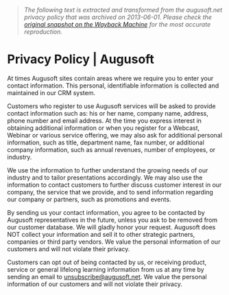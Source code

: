 > *The following text is extracted and transformed from the augusoft.net privacy policy that was archived on 2013-06-01. Please check the [original snapshot on the Wayback Machine](https://web.archive.org/web/20130601094119id_/http%3A//www.augusoft.net/privacy-policy) for the most accurate reproduction.*

# Privacy Policy | Augusoft

At times Augusoft sites contain areas where we require you to enter your contact information. This personal, identifiable information is collected and maintained in our CRM system.

Customers who register to use Augusoft services will be asked to provide contact information such as: his or her name, company name, address, phone number and email address. At the time you express interest in obtaining additional information or when you register for a Webcast, Webinar or various service offering, we may also ask for additional personal information, such as title, department name, fax number, or additional company information, such as annual revenues, number of employees, or industry.

We use the information to further understand the growing needs of our industry and to tailor presentations accordingly. We may also use the information to contact customers to further discuss customer interest in our company, the service that we provide, and to send information regarding our company or partners, such as promotions and events.

By sending us your contact information, you agree to be contacted by Augusoft representatives in the future, unless you ask to be removed from our customer database. We will gladly honor your request. Augusoft does NOT collect your information and sell it to other strategic partners, companies or third party vendors. We value the personal information of our customers and will not violate their privacy.

Customers can opt out of being contacted by us, or receiving product, service or general lifelong learning information from us at any time by sending an email to [unsubscribe@augusoft.net](mailto:unsubscribe@augusoft.net). We value the personal information of our customers and will not violate their privacy.
